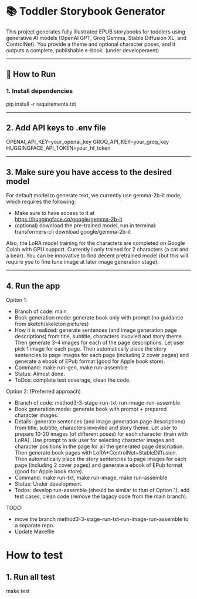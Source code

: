 # 📚 Toddler Storybook Generator

This project generates fully illustrated EPUB storybooks for toddlers using generative AI models (OpenAI GPT, Groq Gemma, Stable Diffusion XL, and ControlNet). You provide a theme and optional character poses, and it outputs a complete, publishable e-book. (under developement)

---

## 🚀 How to Run

### 1. Install dependencies

pip install -r requirements.txt


---
## 2. Add API keys to .env file

OPENAI_API_KEY=your_openai_key
GROQ_API_KEY=your_groq_key
HUGGINGFACE_API_TOKEN=your_hf_token


---
## 3. Make sure you have access to the desired model
For default model to generate text, we currently use gemma-2b-it mode, which requires the following:
* Make sure to have access to it at https://huggingface.co/google/gemma-2b-it
* (optional) download the pre-trained model, run in terminal: transformers-cli download google/gemma-2b-it

Also, the LoRA model training for the characters are completed on Google Colab with GPU support. Currently I only trained for 2 characters (a cat and a bear). You can be innovative to find decent pretrained model (but this will require you to fine tune image at later image generation stage). 

---
## 4. Run the app

Opiton 1: 
* Branch of code: main
* Book generation mode: generate book only with prompt (no guidance from sketch/skeleton pictures)
* How it is realized: generate sentences (and image generation page descriptions) from title, subtitle, characters invovled and story theme. Then generate 3-4 images for each of the page descriptions. Let user pick 1 image for each page. Then automatically place the story sentencies to page images for each page (including 2 cover pages) and generate a ebook of EPub format (good for Apple book store).
* Command: make run-gen, make run-assemble
* Status: Almost done.
* ToDos: complete test coverage, clean the code.

Option 2: (Preferred approach)
* Branch of code: method3-3-stage-run-txt-run-image-run-assemble
* Book generation mode: generate book with prompt + prepared character images.
* Details: generate sentences (and image generation page descriptions) from title, subtitle, characters invovled and story theme. Let user to prepare 10-20 images (of different poses) for each character (train with LoRA). Use prompt to ask user for selecting character images and character positions in the page for all the generated page description. Then generate book pages with LoRA+ControlNet+StableDiffusion. Then automatically place the story sentencies to page images for each page (including 2 cover pages) and generate a ebook of EPub format (good for Apple book store).
* Command: make run-txt, make run-image, make run-assemble
* Status: Under development. 
* Todos: develop run-assemble (should be similar to that of Option 1), add test cases, clean code (remove the lagacy code from the main branch).

TODO: 
* move the branch method3-3-stage-run-txt-run-image-run-assemble to a separate repo. 
* Update Makefile

# How to test

## 1. Run all test
make test


